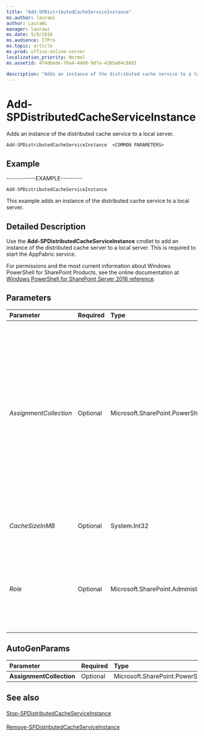 ```yaml
---
title: "Add-SPDistributedCacheServiceInstance"
ms.author: laurawi
author: LauraWi
manager: laurawi
ms.date: 9/9/2016
ms.audience: ITPro
ms.topic: article
ms.prod: office-online-server
localization_priority: Normal
ms.assetid: 4f4dbede-70a4-4480-9d7a-4265a04c88d1

description: "Adds an instance of the distributed cache service to a local server."
---
```


# Add-SPDistributedCacheServiceInstance

Adds an instance of the distributed cache service to a local server.
  
```
Add-SPDistributedCacheServiceInstance  <COMMON PARAMETERS>

```

## Example

------------EXAMPLE--------- 
  
```
Add-SPDistributedCacheServiceInstance
```

This example adds an instance of the distributed cache service to a local server.
  
## Detailed Description

Use the **Add-SPDistributedCacheServiceInstance** cmdlet to add an instance of the distributed cache server to a local server. This is required to start the AppFabric service. 
  
For permissions and the most current information about Windows PowerShell for SharePoint Products, see the online documentation at [Windows PowerShell for SharePoint Server 2016 reference](https://go.microsoft.com/fwlink/p/?LinkId=671715). 
  
## Parameters

|**Parameter**|**Required**|**Type**|**Description**|
|:-----|:-----|:-----|:-----|
| _AssignmentCollection_ <br/> |Optional  <br/> |Microsoft.SharePoint.PowerShell.SPAssignmentCollection  <br/> |Manages objects for the purpose of proper disposal. Use of objects, such as **SPWeb** or **SPSite**, can use large amounts of memory and use of these objects in Windows PowerShell scripts requires proper memory management. Using the **SPAssignment** object, you can assign objects to a variable and dispose of the objects after they are needed to free up memory. When **SPWeb**, **SPSite**, or **SPSiteAdministration** objects are used, the objects are automatically disposed of if an assignment collection or the **Global** parameter is not used.  <br/> > [!NOTE]> When the **Global** parameter is used, all objects are contained in the global store. If objects are not immediately used, or disposed of by using the **Stop-SPAssignment** command, an out-of-memory scenario can occur.           |
| _CacheSizeInMB_ <br/> |Optional  <br/> |System.Int32  <br/> |Specifies the amount of RAM to allocate for the Distributed Cache service instance.  <br/> If this parameter is not specified, the default value will be used.  <br/> |
| _Role_ <br/> |Optional  <br/> |Microsoft.SharePoint.Administration.SPServerRole  <br/> | Specifies the type of server role that the Distributed Cache service instance should be configured for.  <br/>  This parameter is typically used when you are going to do a server role conversion to the specified server role.  <br/>  The valid values are:  <br/>  SingleServerFarm  <br/>  DistributedCache  <br/>  WebFrontEndWithDistributedCache  <br/> |
   
## AutoGenParams

|**Parameter**|**Required**|**Type**|**Description**|
|:-----|:-----|:-----|:-----|
|**AssignmentCollection** <br/> |Optional  <br/> |Microsoft.SharePoint.PowerShell.SPAssignmentCollection  <br/> ||
   
## See also

#### 

[Stop-SPDistributedCacheServiceInstance](stop-spdistributedcacheserviceinstance.md)
#### 

[Remove-SPDistributedCacheServiceInstance](remove-spdistributedcacheserviceinstance.md)

